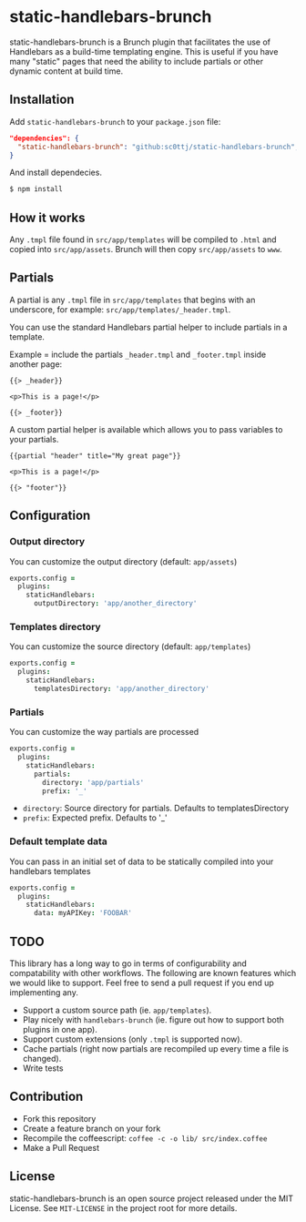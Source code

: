# static-handlebars-brunch

static-handlebars-brunch is a Brunch plugin that facilitates the use of
Handlebars as a build-time templating engine. This is useful if you have many
"static" pages that need the ability to include partials or other dynamic
content at build time.

## Installation

Add `static-handlebars-brunch` to your `package.json` file:

```json
"dependencies": {
  "static-handlebars-brunch": "github:sc0ttj/static-handlebars-brunch",
}
```

And install dependecies.

```bash
$ npm install
```

## How it works

Any `.tmpl` file found in `src/app/templates` will be compiled to `.html` and copied
into `src/app/assets`. Brunch will then copy `src/app/assets` to `www`.

## Partials

A partial is any `.tmpl` file in `src/app/templates` that begins with an underscore,
for example: `src/app/templates/_header.tmpl`.

You can use the standard Handlebars partial helper to include partials in a
template.

Example = include the partials `_header.tmpl` and `_footer.tmpl` inside another page:

```tmpl
{{> _header}}

<p>This is a page!</p>

{{> _footer}}
```

A custom partial helper is available which allows you to pass variables to your
partials.

```tmpl
{{partial "header" title="My great page"}}

<p>This is a page!</p>

{{> "footer"}}
```

## Configuration

### Output directory

You can customize the output directory (default: `app/assets`)

```coffee
exports.config =
  plugins:
    staticHandlebars:
      outputDirectory: 'app/another_directory'
```

### Templates directory

You can customize the source directory (default: `app/templates`)

```coffee
exports.config =
  plugins:
    staticHandlebars:
      templatesDirectory: 'app/another_directory'
```

### Partials

You can customize the way partials are processed

```coffee
exports.config =
  plugins:
    staticHandlebars:
      partials:
        directory: 'app/partials'
        prefix: '_'
```

* `directory`: Source directory for partials. Defaults to templatesDirectory
* `prefix`: Expected prefix. Defaults to '_'

### Default template data

You can pass in an initial set of data to be statically compiled into your handlebars templates

```coffee
exports.config =
  plugins:
    staticHandlebars:
      data: myAPIKey: 'FOOBAR'
```

## TODO

This library has a long way to go in terms of configurability and compatability
with other workflows. The following are known features which we would like to
support. Feel free to send a pull request if you end up implementing any.

* Support a custom source path (ie. `app/templates`).
* Play nicely with `handlebars-brunch` (ie. figure out how to support both
  plugins in one app).
* Support custom extensions (only `.tmpl` is supported now).
* Cache partials (right now partials are recompiled up every time a file is
  changed).
* Write tests

## Contribution

* Fork this repository
* Create a feature branch on your fork
* Recompile the coffeescript: `coffee -c -o lib/ src/index.coffee`
* Make a Pull Request

## License

static-handlebars-brunch is an open source project released under the MIT
License. See `MIT-LICENSE` in the project root for more details.
